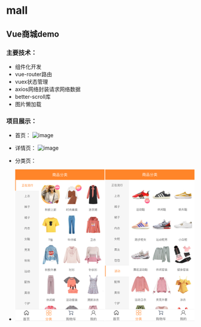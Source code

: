 # mall
##  Vue商城demo
### 主要技术：
*  组件化开发
*  vue-router路由
*  vuex状态管理
*  axios网络封装请求网络数据
*  better-scroll库
*  图片懒加载
### 项目展示：
*  首页：
 ![image](https://github.com/SaturdayUp/mall/blob/b410e7d7a1e19afd4e042011f2b2f05830f0de49/%E9%A6%96%E9%A1%B5.png)
 
* 详情页：
 ![image](https://github.com/SaturdayUp/mall/blob/75a1f1f8c8d4e0b0e7c3d8d453838d09ef9feb7f/%E8%AF%A6%E6%83%85%E9%A1%B5.png)
 
* 分类页：
* ![image](https://github.com/SaturdayUp/mall/blob/b25e385d9fcce556bcd318b2cb570226bb756dbe/%E5%88%86%E7%B1%BB.png)

